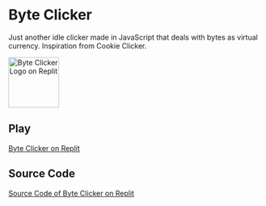 # Byte Clicker
Just another idle clicker made in JavaScript that deals with bytes as virtual currency. Inspiration from Cookie Clicker.

<img src="https://byte-clicker.sbutzbach07.repl.co/Byte Clicker.png" alt="Byte Clicker Logo on Replit" height="100">

## Play
[Byte Clicker on Replit](https://byte-clicker.sbutzbach07.repl.co)

## Source Code
[Source Code of Byte Clicker on Replit](https://replit.com/@SButzbach07/Byte-Clicker)
